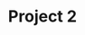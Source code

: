 ---
layout: project
title: "Project 2"
description: "This is project 2"
header-img: "img/home-bg.jpg"
category: project@
---